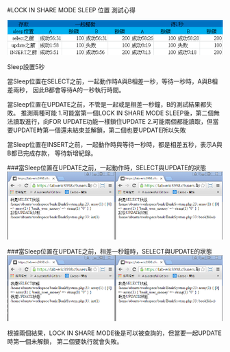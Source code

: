#LOCK IN SHARE MODE SLEEP 位置 測試心得

![Alt text](https://github.com/xcvsdf852/payment/blob/master/doc/Sleep_test.PNG "測試")


Sleep設置5秒


當Sleep位置在SELECT之前，一起動作時A與B相差一秒，等待一秒時，A與B相差兩秒，
因此B都會等待A的一秒執行時間。

當Sleep位置在UPDATE之前，不管是一起或是相差一秒鐘，B的測試結果都失敗。
推測兩種可能
1.可能當第一個LOCK IN SHARE MODE SLEEP後，第二個無法讀取進行，向FOR UPDATE功能一樣鎖住UPDATE
2.可能兩個都能讀取，但當要UPDATE時第一個還未結束並解鎖，第二個也要UPDATE所以失敗

當Sleep位置在INSERT之前，一起動作時與等待一秒時，都是相差五秒，表示A與B都已完成存款，
等待新增紀錄。

###當Sleep位置在UPDATE之前，一起動作時，SELECT與UPDATE的狀態
![Alt text](https://github.com/xcvsdf852/payment/blob/master/doc/update.PNG "一起動作時")

###當Sleep位置在UPDATE之前，相差一秒鐘時，SELECT與UPDATE的狀態
![Alt text](https://github.com/xcvsdf852/payment/blob/master/doc/update-diff1s.PNG "相差一秒鐘時")

根據兩個結果，LOCK IN SHARE MODE後是可以被查詢的，但當要一起UPDATE時第一個未解鎖，
第二個要執行就會失敗。